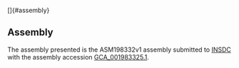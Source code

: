 []{#assembly}

Assembly
--------

The assembly presented is the ASM198332v1 assembly submitted to
[INSDC](http://www.insdc.org) with the assembly accession
[GCA\_001983325.1](http://www.ebi.ac.uk/ena/data/view/GCA_001983325.1).
